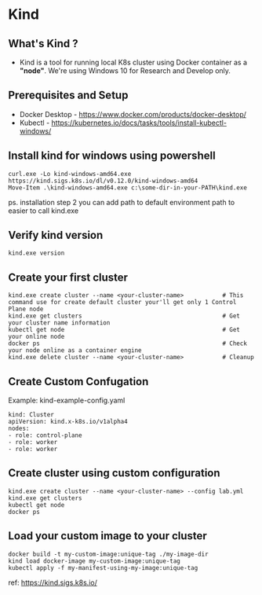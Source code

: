 # Kind
## What's Kind ?
- Kind is a tool for running local K8s cluster using Docker container as a **"node"**. We're using Windows 10 for Research and Develop only.

## Prerequisites and Setup
- Docker Desktop - https://www.docker.com/products/docker-desktop/
- Kubectl - https://kubernetes.io/docs/tasks/tools/install-kubectl-windows/

## Install kind for windows using powershell
```
curl.exe -Lo kind-windows-amd64.exe https://kind.sigs.k8s.io/dl/v0.12.0/kind-windows-amd64
Move-Item .\kind-windows-amd64.exe c:\some-dir-in-your-PATH\kind.exe
```
ps. installation step 2 you can add path to default environment path to easier to call kind.exe

## Verify kind version 
```
kind.exe version
```

## Create your first cluster
```
kind.exe create cluster --name <your-cluster-name>           # This command use for create default cluster your'll get only 1 Control Plane node
kind.exe get clusters                                        # Get your cluster name information
kubectl get node                                             # Get your online node
docker ps                                                    # Check your node online as a container engine
kind.exe delete cluster --name <your-cluster-name>           # Cleanup 
```

## Create Custom Confugation
Example: kind-example-config.yaml
```
kind: Cluster
apiVersion: kind.x-k8s.io/v1alpha4
nodes:
- role: control-plane
- role: worker
- role: worker
```

## Create cluster using custom configuration
```
kind.exe create cluster --name <your-cluster-name> --config lab.yml
kind.exe get clusters
kubectl get node
docker ps
```

## Load your custom image to your cluster
```
docker build -t my-custom-image:unique-tag ./my-image-dir
kind load docker-image my-custom-image:unique-tag
kubectl apply -f my-manifest-using-my-image:unique-tag
```

ref: https://kind.sigs.k8s.io/